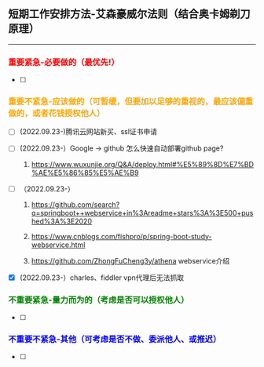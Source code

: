 ## 短期工作安排方法-艾森豪威尔法则（结合奥卡姆剃刀原理）
---
### <span style="color:red">重要紧急-必要做的（最优先!）</span>

- [ ] 
### <span style="color:orange">重要不紧急-应该做的（可暂缓，但要加以足够的重视的，最应该偏重做的，或者花钱授权他人）</span>
- [ ] (2022.09.23-)腾讯云网站新买、ssl证书申请
- [ ] (2022.09.23-）Google -> github 怎么快速自动部署github page?
  1. https://www.wuxunjie.org/Q&A/deploy.html#%E5%89%8D%E7%BD%AE%E5%86%85%E5%AE%B9
- [ ] （2022.09.23-）

  1. https://github.com/search?q=springboot++webservice+in%3Areadme+stars%3A%3E500+pushed%3A%3E2020

  2. https://www.cnblogs.com/fishpro/p/spring-boot-study-webservice.html

  3. https://github.com/ZhongFuCheng3y/athena webservice介绍
- [x] (2022.09.23-）charles、fiddler vpn代理后无法抓取

### <span style="color:green">不重要紧急-量力而为的（考虑是否可以授权他人）</span>

- [ ] 

### <span style="color:blue">不重要不紧急-其他（可考虑是否不做、委派他人、或推迟）</span>

- [ ] 
